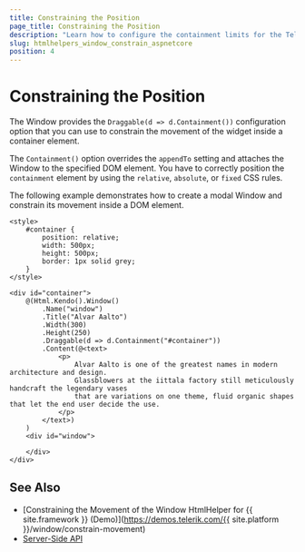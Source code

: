 ```yaml
---
title: Constraining the Position
page_title: Constraining the Position
description: "Learn how to configure the containment limits for the Telerik UI Window HtmlHelper for {{ site.framework }}."
slug: htmlhelpers_window_constrain_aspnetcore
position: 4
---
```


# Constraining the Position

The Window provides the `Draggable(d => d.Containment())` configuration option that you can use to constrain the movement of the widget inside a container element.

The `Containment()` option overrides the `appendTo` setting and attaches the Window to the specified DOM element. You have to correctly position the `containment` element by using the `relative`, `absolute`, or `fixed` CSS rules.

The following example demonstrates how to create a modal Window and constrain its movement inside a DOM element.

    <style>
        #container {
            position: relative;
            width: 500px;
            height: 500px;
            border: 1px solid grey;
        }
    </style>

    <div id="container">
        @(Html.Kendo().Window()
            .Name("window")
            .Title("Alvar Aalto")
            .Width(300)
            .Height(250)
            .Draggable(d => d.Containment("#container"))
            .Content(@<text>
                <p>
                    Alvar Aalto is one of the greatest names in modern architecture and design.
                    Glassblowers at the iittala factory still meticulously handcraft the legendary vases
                    that are variations on one theme, fluid organic shapes that let the end user decide the use.
                </p>
            </text>)
        )
        <div id="window">

        </div>
    </div>

## See Also

* [Constraining the Movement of the Window HtmlHelper for {{ site.framework }} (Demo)](https://demos.telerik.com/{{ site.platform }}/window/constrain-movement)
* [Server-Side API](/api/window)
